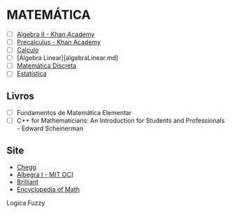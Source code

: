 # **MATEMÁTICA**

- [ ] [Algebra II - Khan Academy](https://www.khanacademy.org/mission/algebra2)
- [ ] [Precalculus - Khan Academy](https://www.khanacademy.org/mission/precalculus)
- [ ] [Calculo](calculo.md)
- [ ] [Álgebra Linear][algebraLinear.md]
- [ ] [Matemática Discreta](matematica_Discreta.md)
- [ ] [Estatística](estatistica.md)

## Livros

- [ ] Fundamentos de Matemática Elementar
- [ ] C++ for Mathematicians: An Introduction for Students and Professionals - Edward Scheinerman

## Site

- [Chegg](https://www.chegg.com/)
- [Albegra I - MIT OC](https://ocw.mit.edu/courses/mathematics/18-701-algebra-i-fall-2010/index.htm?utm_source=OCWDept&utm_medium=CarouselSm&utm_campaign=FeaturedCourse)]
- [Brilliant](https://brilliant.org/)
- [Encyclopedia  of Math](encyclopediaofmath.org)


Logica Fuzzy